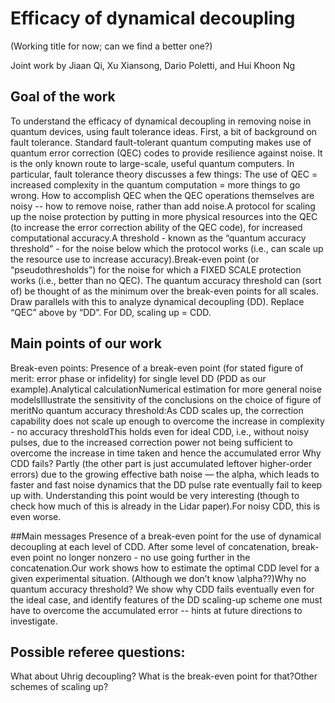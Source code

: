 # Efficacy of dynamical decoupling #
(Working title for now; can we find a better one?) 

Joint work by Jiaan Qi, Xu Xiansong, Dario Poletti, and Hui Khoon Ng

## Goal of the work ## 
To understand the efficacy of dynamical decoupling in removing noise in quantum devices, using fault tolerance ideas.
First, a bit of background on fault tolerance. Standard fault-tolerant quantum computing makes use of quantum error correction (QEC) codes to provide resilience against noise. It is the only known route to large-scale, useful quantum computers. In particular, fault tolerance theory discusses a few things: The use of QEC = increased complexity in the quantum computation = more things to go wrong. How to accomplish QEC when the QEC operations themselves are noisy -- how to remove noise, rather than add noise.A protocol for scaling up the noise protection by putting in more physical resources into the QEC (to increase the error correction ability of the QEC code), for increased computational accuracy.A threshold - known as the “quantum accuracy threshold” - for the noise below which the protocol works (i.e., can scale up the resource use to increase accuracy).Break-even point (or “pseudothresholds”) for the noise for which a FIXED SCALE protection works (i.e., better than no QEC). The quantum accuracy threshold can (sort of) be thought of as the minimum over the break-even points for all scales.
Draw parallels with this to analyze dynamical decoupling (DD). Replace “QEC” above by “DD”. For DD, scaling up = CDD.

## Main points of our work ##
Break-even points: Presence of a break-even point (for stated figure of merit: error phase or infidelity) for single level DD (PDD as our example).Analytical calculationNumerical estimation for more general noise modelsIllustrate the sensitivity of the conclusions on the choice of figure of meritNo quantum accuracy threshold:As CDD scales up, the correction capability does not scale up enough to overcome the increase in complexity - no accuracy thresholdThis holds even for ideal CDD, i.e., without noisy pulses, due to the increased correction power not being sufficient to overcome the increase in time taken and hence the accumulated error Why CDD fails? Partly (the other part is just accumulated leftover higher-order errors) due to the growing effective bath noise — the alpha, which leads to faster and fast noise dynamics that the DD pulse rate eventually fail to keep up with. Understanding this point would be very interesting (though to check how much of this is already in the Lidar paper).For noisy CDD, this is even worse. 

##Main messages
Presence of a break-even point for the use of dynamical decoupling at each level of CDD. After some level of concatenation, break-even point no longer nonzero - no use going further in the concatenation.Our work shows how to estimate the optimal CDD level for a given experimental situation. (Although we don’t know \alpha??)Why no quantum accuracy threshold? We show why CDD fails eventually even for the ideal case, and identify features of the DD scaling-up scheme one must have to overcome the accumulated error -- hints at future directions to investigate.

## Possible referee questions:
What about Uhrig decoupling? What is the break-even point for that?Other schemes of scaling up?

